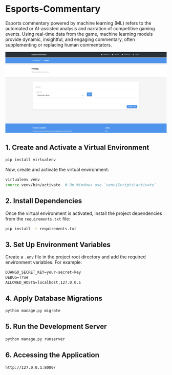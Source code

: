 # Esports-Commentary
Esports commentary powered by machine learning (ML) refers to the automated or AI-assisted analysis and narration of competitive gaming events. Using real-time data from the game, machine learning models provide dynamic, insightful, and engaging commentary, often supplementing or replacing human commentators.

![Alt text](assets/UI.png)


## 1. Create and Activate a Virtual Environment

```bash
pip install virtualenv
```

Now, create and activate the virtual environment:

```bash
virtualenv venv
source venv/bin/activate  # On Windows use `venv\Scripts\activate`
```

## 2. Install Dependencies

Once the virtual environment is activated, install the project dependencies from the `requirements.txt` file:

```bash
pip install -r requirements.txt
```

## 3. Set Up Environment Variables

Create a `.env` file in the project root directory and add the required environment variables. For example:

```plaintext
DJANGO_SECRET_KEY=your-secret-key
DEBUG=True
ALLOWED_HOSTS=localhost,127.0.0.1
```

## 4. Apply Database Migrations

```bash
python manage.py migrate
```

## 5. Run the Development Server

```bash
python manage.py runserver
```

## 6. Accessing the Application

```bash
http://127.0.0.1:8000/
```

